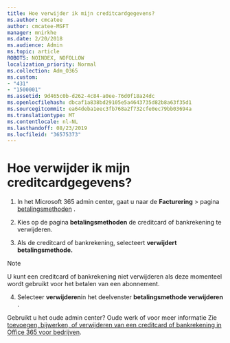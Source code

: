 ```yaml
---
title: Hoe verwijder ik mijn creditcardgegevens?
ms.author: cmcatee
author: cmcatee-MSFT
manager: mnirkhe
ms.date: 2/20/2018
ms.audience: Admin
ms.topic: article
ROBOTS: NOINDEX, NOFOLLOW
localization_priority: Normal
ms.collection: Adm_O365
ms.custom:
- "431"
- "1500001"
ms.assetid: 9d465c0b-d262-4c84-a0ee-76d0f18a24dc
ms.openlocfilehash: dbcaf1a838bd29105e5a4643735d82b8a63f35d1
ms.sourcegitcommit: ea64deba1eec3fb768a2f732cfe0ec79bb03694a
ms.translationtype: MT
ms.contentlocale: nl-NL
ms.lasthandoff: 08/23/2019
ms.locfileid: "36575373"
---
```

# <a name="how-do-i-remove-my-credit-card-information"></a>Hoe verwijder ik mijn creditcardgegevens?

1. In het Microsoft 365 admin center, gaat u naar de **Facturering** \> pagina [betalingsmethoden](https://go.microsoft.com/fwlink/p/?linkid=2018806) .

2. Kies op de pagina **betalingsmethoden** de creditcard of bankrekening te verwijderen.

3. Als de creditcard of bankrekening, selecteert **verwijdert betalingsmethode.**

> [!NOTE]
> U kunt een creditcard of bankrekening niet verwijderen als deze momenteel wordt gebruikt voor het betalen van een abonnement.

4. Selecteer **verwijderen**in het deelvenster **betalingsmethode verwijderen** .

Gebruikt u het oude admin center? Oude werk of voor meer informatie Zie [toevoegen, bijwerken, of verwijderen van een creditcard of bankrekening in Office 365 voor bedrijven](https://docs.microsoft.com/office365/admin/subscriptions-and-billing/add-update-or-remove-credit-card-or-bank-account).